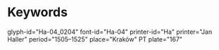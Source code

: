 # Keywords
glyph-id="Ha-04_0204"
font-id="Ha-04"
printer-id="Ha"
printer="Jan Haller"
period="1505–1525"
place="Kraków"
PT plate="167"
